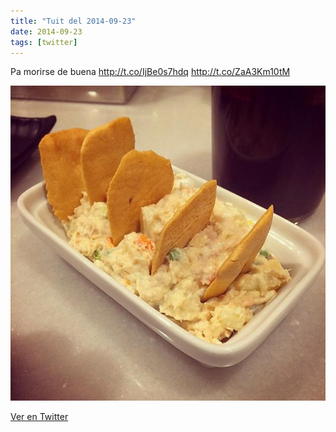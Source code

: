 ```yaml
---
title: "Tuit del 2014-09-23"
date: 2014-09-23
tags: [twitter]
---
```


Pa morirse de buena http://t.co/IjBe0s7hdq http://t.co/ZaA3Km10tM

![Imagen](/assets/images/514504514519715840-ByPjITeIgAALBeG.jpg)

[Ver en Twitter](https://twitter.com/i/web/status/514504514519715840)
